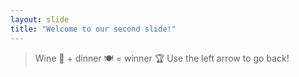 ```yaml
---
layout: slide
title: "Welcome to our second slide!"
---
```

> Wine :wine_glass: + dinner :plate_with_cutlery: = winner :trophy:
Use the left arrow to go back!
